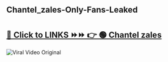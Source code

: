 
 ## Chantel_zales-Only-Fans-Leaked

# <h2><a href="https://clipsfans.com/Chantel_zales&ref=git">🔗 Click to LINKS ⏩⏩ 👉 🟢 Chantel zales </a></h2>

<a href="https://clipsfans.com/Chantel_zales&ref=git" rel="nofollow" data-target="animated-image.originalLink"><img src="https://i.ibb.co.com/xMMVF88/686577567.gif" alt="Viral Video Original" style="max-width: 100%; display: inline-block;" data-target="animated-image.originalImage"></a>
